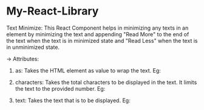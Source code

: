 # My-React-Library

Text Minimize:
This React Component helps in minimizing any texts in an element by minimizing the text and appending "Read More" to the end of the text when the text is in minimized state and "Read Less" when the text is in unminimized state.

-> Attributes:

1. as: Takes the HTML element as value to wrap the text.
   Eg: <TextMinimize as='span'>

2. characters: Takes the total characters to be displayed in the text. It limits the text to the provided number.
   Eg: <TextMinimize characters={60}>

3. text: Takes the text that is to be displayed.
   Eg: <TextMinimize text={text}>
